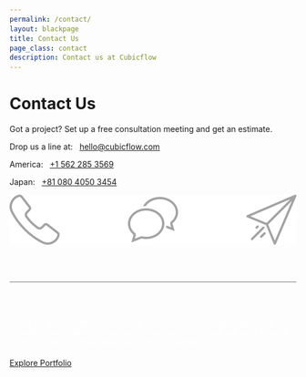 ```yaml
---
permalink: /contact/
layout: blackpage
title: Contact Us
page_class: contact
description: Contact us at Cubicflow
---
```



# Contact Us

Got a project? Set up a free consultation meeting and get&nbsp;an&nbsp;estimate.

Drop us a line at: &nbsp; <a class="contact" href="mailto:hello@cubicflow.com">hello@cubicflow.com</a>

America: &nbsp; <a class="contact" href="tel:+1-562-285-3569">+1 562 285 3569</a>

Japan: &nbsp; <a class="contact" href="tel:+81-080-4050-3454">+81 080 4050 3454</a>

<img src="/assets/img/calltoaction-icon.svg">

<br><br>

<div style="border-bottom: 1px solid #737A7E;"></div>

<br><br>

<div style="color: #ffffff; margin-bottom: 20px;">Our team works with a wide variety of development technologies, with something suitable for almost every use case. Check out our case studies or visit our blog to read about some of&nbsp;our&nbsp;favorites.</div>

<a href="/" class="button">Explore Portfolio</a>
